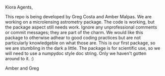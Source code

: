 Kiora Agents,

This repo is being developed by Greg Costa and Amber Malpas. We are working on a microlensing astrometry package. The code is working, but the package aspect still needs work. Ignore any unprofessional comments or commit messages; they are part of the charm. We would like this package to otherwise adhear to good coding practices but are not particularly knowledgeble on what those are. This is our first package, so we are stumbling in the dark a little. The package is for scientific use, so we will need to use a numpydoc style doc string. Only we haven't gotten around to it. :)

Amber and Greg